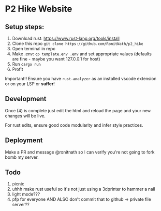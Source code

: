 # P2 Hike Website

## Setup steps:

1. Download rust: https://www.rust-lang.org/tools/install
2. Clone this repo `git clone https://github.com/RonitNath/p2_hike`
3. Open terminal in repo
4. Make .env: `cp template.env .env` and set appropriate values (defaults are fine - maybe you want 127.0.0.1 for host)
5. Run `cargo run`
6. Profit

Important!! Ensure you have `rust-analyzer` as an installed vscode extension or on your LSP or __suffer__!

## Development

Once (4) is complete just edit the html and reload the page and your new changes will be live.

For rust edits, ensure good code modularity and infer style practices.

## Deployment

Make a PR and message @ronitnath so I can verify you're not going to fork bomb my server.

## Todo

1. picnic
2. uhhh make rust useful so it's not just using a 3dprinter to hammer a nail
3. light mode???
4. pfp for everyone AND ALSO don't commit that to github -> private file server??